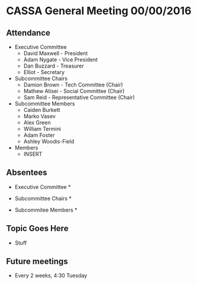 CASSA General Meeting 00/00/2016
====================================
Attendance
----------
* Executive Committee
    * David Maxwell - President 
    * Adam Nygate - Vice President
    * Dan Buzzard - Treasurer
    * Elliot - Secretary
* Subcommittee Chairs
	* Damion Brown - Tech Committee (Chair)
	* Mathew Atisei - Social Committee (Chair)
	* Sam Reid - Representative Committee (Chair)
* Subcommittee Members
	* Caiden Burkett
	* Marko Vasev
	* Alex Green
	* William Termini
	* Adam Foster
	* Ashley Woodis-Field
* Members
	* INSERT

Absentees
---------
* Executive Committee
	*

* Subcommittee Chairs
	*

* Subcommitee Members
	* 
	
Topic Goes Here
---------------
* Stuff

Future meetings
--------------
* Every 2 weeks, 4:30 Tuesday
